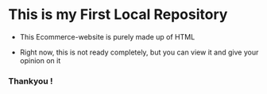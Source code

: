 # This is my First Local Repository

<p>
<ul><li>This Ecommerce-website is purely made up of HTML  <img src="https://github.com/prancodes/Ecommerce-website/assets/155365177/9efbcc38-6964-4957-8cec-df1f5645593f" height="15"></img></li></ul>
<ul><li>Right now, this is not ready completely, but you can view it and give your opinion on it</li></ul>
</p>

### Thankyou !


